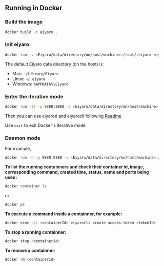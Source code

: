 ## Running in Docker

### Build the image
```bash
docker build -t eiyaro .
```

### Init eiyaro
```bash
docker run -v <Eiyaro/data/directory/on/host/machine>:/root/.eiyaro eiyaro:latest eiyarod init --chain_id <chainId>
```

The default Eiyaro data directory (on the host) is:

+ Mac: `~/Library/Eiyaro`
+ Linux: `~/.eiyaro` 
+ Windows: `%APPDATA%\Eiyaro`

### Enter the iterative mode
```bash
docker run -it -p 9888:9888 -v <Eiyaro/data/directory/on/host/machine>:/root/.eiyaro eiyaro:latest
```

Then you can use eiyarod and eiyarocli following [Readme](https://github.com/Eiyaro/eiyaro/blob/master/README.md)

Use `exit` to exit Docker's iterative mode

### Daemon mode
For example,
```bash
docker run -d -p 9888:9888 -v <Eiyaro/data/directory/on/host/machine>:/root/.eiyaro eiyaro:latest eiyarod node --web.closed --auth.disable
```

__To list the running containners and check their container id, image, corresponding command, created time, status, name and ports being used:__
```bash
docker container ls
```
or 
```bash
docker ps
```

__To execute a command inside a containner, for example:__
```bash
docker exec -it <containerId> eiyarocli create-access-token <tokenId>
```

__To stop a running containner:__
```bash
docker stop <containerId>
```

__To remove a containner:__
```bash
docker rm <containerId>
```
